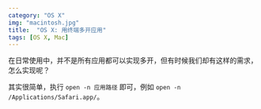 ```yaml
---
category: "OS X"
img: "macintosh.jpg"
title:  "OS X: 用终端多开应用"
tags: [OS X, Mac]
---
```

在日常使用中，并不是所有应用都可以实现多开，但有时候我们却有这样的需求，怎么实现呢？

其实很简单，执行 `open -n 应用路径` 即可，例如 `open -n /Applications/Safari.app/`。





